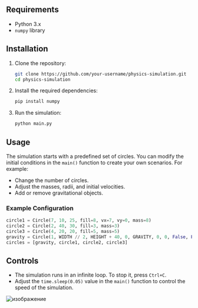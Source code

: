 ## Requirements

- Python 3.x
- `numpy` library

## Installation

1. Clone the repository:
   ```bash
   git clone https://github.com/your-username/physics-simulation.git
   cd physics-simulation
   ```

2. Install the required dependencies:
   ```bash
   pip install numpy
   ```

3. Run the simulation:
   ```bash
   python main.py
   ```

## Usage

The simulation starts with a predefined set of circles. You can modify the initial conditions in the `main()` function to create your own scenarios. For example:

- Change the number of circles.
- Adjust the masses, radii, and initial velocities.
- Add or remove gravitational objects.

### Example Configuration

```python
circle1 = Circle(7, 10, 25, fill=8, vx=7, vy=0, mass=8)
circle2 = Circle(2, 40, 30, fill=3, mass=3)
circle3 = Circle(4, 20, 20, fill=5, mass=5)
gravity = Circle(1, WIDTH // 2, HEIGHT + 40, 0, GRAVITY, 0, 0, False, False)
circles = [gravity, circle1, circle2, circle3]
```

## Controls

- The simulation runs in an infinite loop. To stop it, press `Ctrl+C`.
- Adjust the `time.sleep(0.05)` value in the `main()` function to control the speed of the simulation.


![изображение](https://github.com/user-attachments/assets/91d6382b-d630-416d-8ce1-42e8dac58e6b)
